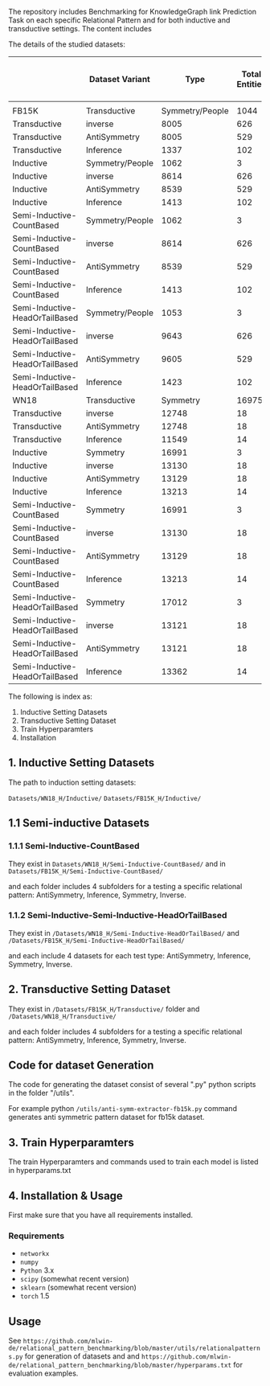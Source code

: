 
The repository includes Benchmarking for KnowledgeGraph link Prediction Task on each specific Relational Pattern and for both inductive and transductive settings.
The content includes





The details of the studied datasets:


|                                | Dataset Variant  | Type            | Total Entities | Total Relations | Nodes In Graph | Edges In Graph | Avg Degree Of Graph | Dimension Of Graph | Strongly Connected Components |
| ------------------------ | -------------- | -------------- | ------------- | ------------- | ------------ | ------------ | ----------- | ----------- | --------------- |
|                                |                 |                 |                 |                  |              |              |                  |                  |                             |
| FB15K                          | Transductive    | Symmetry/People | 1044            | 3                | 1044         | 2508         | 4                | 2508             | 142                         |
| Transductive                   | inverse         | 8005            | 626             | 8005             | 26457        | 6            | 26457            | 224              |
| Transductive                   | AntiSymmetry    | 8005            | 529             | 8005             | 13277        | 3            | 13277            | 5050             |
| Transductive                   | Inference       | 1337            | 102             | 1337             | 1072         | 1            | 1072             | 1313             |
| Inductive                      | Symmetry/People | 1062            | 3               | 1062             | 2066         | 3            | 2066             | 328              |
| Inductive                      | inverse         | 8614            | 626             | 8614             | 20256        | 4            | 20256            | 778              |
| Inductive                      | AntiSymmetry    | 8539            | 529             | 8539             | 10102        | 2            | 10102            | 7247             |
| Inductive                      | Inference       | 1413            | 102             | 1413             | 1065         | 1            | 1065             | 1397             |
| Semi-Inductive-CountBased      | Symmetry/People | 1062            | 3               | 1062             | 2084         | 3            | 2084             | 319              |
| Semi-Inductive-CountBased      | inverse         | 8614            | 626             | 8614             | 20907        | 4            | 20907            | 740              |
| Semi-Inductive-CountBased      | AntiSymmetry    | 8539            | 529             | 8539             | 10407        | 2            | 10407            | 7117             |
| Semi-Inductive-CountBased      | Inference       | 1413            | 102             | 1413             | 1110         | 1            | 1110             | 1389             |
| Semi-Inductive-HeadOrTailBased | Symmetry/People | 1053            | 3               | 1053             | 2066         | 3            | 2066             | 319              |
| Semi-Inductive-HeadOrTailBased | inverse         | 9643            | 626             | 9643             | 23799        | 4            | 23799            | 456              |
| Semi-Inductive-HeadOrTailBased | AntiSymmetry    | 9605            | 529             | 9605             | 11870        | 2            | 11870            | 8122             |
| Semi-Inductive-HeadOrTailBased | Inference       | 1423            | 102             | 1423             | 1110         | 1            | 1110             | 1407             |
| WN18                           | Transductive    | Symmetry        | 16975           | 3                | 16975        | 33268        | 3                | 33268            | 2600                        |
| Transductive                   | inverse         | 12748           | 18              | 12748            | 18117        | 2            | 18117            | 3729             |
| Transductive                   | AntiSymmetry    | 12748           | 18              | 12748            | 9058         | 1            | 9058             | 12732            |
| Transductive                   | Inference       | 11549           | 14              | 11549            | 17371        | 3            | 17371            | 2931             |
| Inductive                      | Symmetry        | 16991           | 3               | 16991            | 31110        | 3            | 31110            | 3977             |
| Inductive                      | inverse         | 13130           | 18              | 13130            | 18287        | 2            | 18287            | 4019             |
| Inductive                      | AntiSymmetry    | 13129           | 18              | 13129            | 9143         | 1            | 9143             | 13117            |
| Inductive                      | Inference       | 13213           | 14              | 13213            | 18327        | 2            | 18327            | 4080             |
| Semi-Inductive-CountBased      | Symmetry        | 16991           | 3               | 16991            | 31126        | 3            | 31126            | 3962             |
| Semi-Inductive-CountBased      | inverse         | 13130           | 18              | 13130            | 18502        | 2            | 18502            | 3919             |
| Semi-Inductive-CountBased      | AntiSymmetry    | 13129           | 18              | 13129            | 9250         | 1            | 9250             | 13113            |
| Semi-Inductive-CountBased      | Inference       | 13213           | 14              | 13213            | 19151        | 2            | 19151            | 3705             |
| Semi-Inductive-HeadOrTailBased | Symmetry        | 17012           | 3               | 17012            | 31159        | 3            | 31159            | 3977             |
| Semi-Inductive-HeadOrTailBased | inverse         | 13121           | 18              | 13121            | 18652        | 2            | 18652            | 3828             |
| Semi-Inductive-HeadOrTailBased | AntiSymmetry    | 13121           | 18              | 13121            | 9326         | 1            | 9326             | 13109            |
| Semi-Inductive-HeadOrTailBased | Inference       | 13362           | 14              | 13362            | 20217        | 3            | 20217            | 3285             |





The following is index as:

1. Inductive Setting Datasets 
2. Transductive Setting Dataset
3. Train Hyperparamters 
4. Installation

## 1. Inductive Setting Datasets 

The path to induction setting datasets:

``Datasets/WN18_H/Inductive/``
``Datasets/FB15K_H/Inductive/``


## 1.1 Semi-inductive Datasets

### 1.1.1 Semi-Inductive-CountBased

They exist in ``Datasets/WN18_H/Semi-Inductive-CountBased/``
and 
in ``Datasets/FB15K_H/Semi-Inductive-CountBased/``

and each folder includes 4 subfolders for a testing a specific relational pattern: AntiSymmetry, Inference, Symmetry, Inverse.   

### 1.1.2  Semi-Inductive-Semi-Inductive-HeadOrTailBased

They exist in 
``/Datasets/WN18_H/Semi-Inductive-HeadOrTailBased/``
and 
``/Datasets/FB15K_H/Semi-Inductive-HeadOrTailBased/``

and each include 4 datasets for each test type: AntiSymmetry, Inference, Symmetry, Inverse.

## 2. Transductive Setting Dataset
They exist in ``/Datasets/FB15K_H/Transductive/`` folder and ``/Datasets/WN18_H/Transductive/``

and each folder includes 4 subfolders for a testing a specific relational pattern: AntiSymmetry, Inference, Symmetry, Inverse.   


## Code for dataset Generation
The code for generating the dataset consist of several ".py" python scripts in the folder "/utils".  

For example python ``/utils/anti-symm-extractor-fb15k.py`` command generates anti symmetric pattern dataset for fb15k dataset.


## 3. Train Hyperparamters 
The train Hyperparamters and commands used to train each model is listed in hyperparams.txt

## 4. Installation & Usage

First make sure that you have all requirements installed.
###  Requirements
- `networkx`
- `numpy` 
- `Python` 3.x
- `scipy` (somewhat recent version)
- `sklearn` (somewhat recent version)
- `torch` 1.5

## Usage
See ``https://github.com/mlwin-de/relational_pattern_benchmarking/blob/master/utils/relationalpatterns.py`` for generation of datasets and and ``https://github.com/mlwin-de/relational_pattern_benchmarking/blob/master/hyperparams.txt`` for evaluation examples. 

